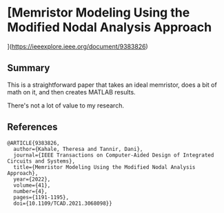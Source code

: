 # [Memristor Modeling Using the Modified Nodal Analysis Approach
](https://ieeexplore.ieee.org/document/9383826)

## Summary

This is a straightforward paper that takes an ideal memristor, does a bit of math on it, and then creates MATLAB results.

There's not a lot of value to my research.

## References

```
@ARTICLE{9383826,
  author={Kahale, Theresa and Tannir, Dani},
  journal={IEEE Transactions on Computer-Aided Design of Integrated Circuits and Systems}, 
  title={Memristor Modeling Using the Modified Nodal Analysis Approach}, 
  year={2022},
  volume={41},
  number={4},
  pages={1191-1195},
  doi={10.1109/TCAD.2021.3068098}}
```

